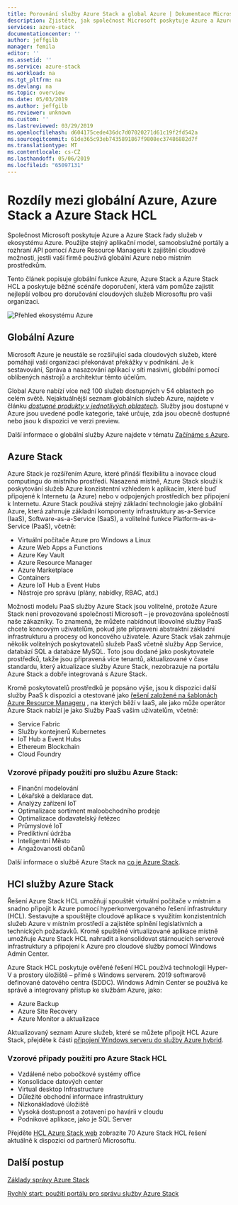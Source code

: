 ```yaml
---
title: Porovnání služby Azure Stack a global Azure | Dokumentace Microsoftu
description: Zjistěte, jak společnost Microsoft poskytuje Azure a Azure Stack řady služeb v ekosystému Azure
services: azure-stack
documentationcenter: ''
author: jeffgilb
manager: femila
editor: ''
ms.assetid: ''
ms.service: azure-stack
ms.workload: na
ms.tgt_pltfrm: na
ms.devlang: na
ms.topic: overview
ms.date: 05/03/2019
ms.author: jeffgilb
ms.reviewer: unknown
ms.custom: ''
ms.lastreviewed: 03/29/2019
ms.openlocfilehash: d604175cede436dc7d07020271d61c19f2fd542a
ms.sourcegitcommit: 61de365c93eb7435891867f9808ec37486882d7f
ms.translationtype: MT
ms.contentlocale: cs-CZ
ms.lasthandoff: 05/06/2019
ms.locfileid: "65097131"
---
```

# <a name="differences-between-global-azure-azure-stack-and-azure-stack-hci"></a>Rozdíly mezi globální Azure, Azure Stack a Azure Stack HCL

Společnost Microsoft poskytuje Azure a Azure Stack řady služeb v ekosystému Azure. Použijte stejný aplikační model, samoobslužné portály a rozhraní API pomocí Azure Resource Manageru k zajištění cloudové možnosti, jestli vaší firmě používá globální Azure nebo místním prostředkům.

Tento článek popisuje globální funkce Azure, Azure Stack a Azure Stack HCL a poskytuje běžné scénáře doporučení, která vám pomůže zajistit nejlepší volbou pro doručování cloudových služeb Microsoftu pro vaši organizaci.

![Přehled ekosystému Azure](./media/compare-azure-azure-stack/azure-family.png)

## <a name="global-azure"></a>Globální Azure

Microsoft Azure je neustále se rozšiřující sada cloudových služeb, které pomáhají vaší organizaci překonávat překážky v podnikání. Je k sestavování, Správa a nasazování aplikací v síti masivní, globální pomocí oblíbených nástrojů a architektur těmto účelům.

Global Azure nabízí více než 100 služeb dostupných v 54 oblastech po celém světě. Nejaktuálnější seznam globálních služeb Azure, najdete v článku [ *dostupné produkty v jednotlivých oblastech*](https://azure.microsoft.com/regions/services). Služby jsou dostupné v Azure jsou uvedené podle kategorie, také určuje, zda jsou obecně dostupné nebo jsou k dispozici ve verzi preview.

Další informace o globální služby Azure najdete v tématu [Začínáme s Azure](https://docs.microsoft.com/azure/#pivot=get-started&panel=get-started1).

## <a name="azure-stack"></a>Azure Stack

Azure Stack je rozšířením Azure, které přináší flexibilitu a inovace cloud computingu do místního prostředí. Nasazená místně, Azure Stack slouží k poskytování služeb Azure konzistentní vzhledem k aplikacím, které buď připojené k Internetu (a Azure) nebo v odpojených prostředích bez připojení k Internetu. Azure Stack používá stejný základní technologie jako globální Azure, která zahrnuje základní komponenty infrastruktury as-a-Service (IaaS), Software-as-a-Service (SaaS), a volitelné funkce Platform-as-a-Service (PaaS), včetně:

- Virtuální počítače Azure pro Windows a Linux
- Azure Web Apps a Functions
- Azure Key Vault
- Azure Resource Manager
- Azure Marketplace
- Containers
- Azure IoT Hub a Event Hubs
- Nástroje pro správu (plány, nabídky, RBAC, atd.)

Možnosti modelu PaaS služby Azure Stack jsou volitelné, protože Azure Stack není provozované společností Microsoft – je provozována společností naše zákazníky. To znamená, že můžete nabídnout libovolné služby PaaS chcete koncovým uživatelům, pokud jste připraveni abstraktní základní infrastrukturu a procesy od koncového uživatele. Azure Stack však zahrnuje několik volitelných poskytovatelů služeb PaaS včetně služby App Service, databází SQL a databáze MySQL. Toto jsou dodané jako poskytovatele prostředků, takže jsou připravená více tenantů, aktualizované v čase standardu, který aktualizace služby Azure Stack, nezobrazuje na portálu Azure Stack a dobře integrovaná s Azure Stack.

Kromě poskytovatelů prostředků je popsáno výše, jsou k dispozici další služby PaaS k dispozici a otestované jako [řešení založené na šablonách Azure Resource Manageru](https://github.com/Azure/AzureStack-QuickStart-Templates) , na kterých běží v IaaS, ale jako může operátor Azure Stack nabízí je jako Služby PaaS vašim uživatelům, včetně:

- Service Fabric
- Služby kontejnerů Kubernetes
- IoT Hub a Event Hubs
- Ethereum Blockchain
- Cloud Foundry

### <a name="example-use-cases-for-azure-stack"></a>Vzorové případy použití pro službu Azure Stack:

- Finanční modelování
- Lékařské a deklarace dat.
- Analýzy zařízení IoT
- Optimalizace sortiment maloobchodního prodeje
- Optimalizace dodavatelský řetězec
- Průmyslové IoT
- Prediktivní údržba
- Inteligentní Město
- Angažovanosti občanů

Další informace o službě Azure Stack na [co je Azure Stack](azure-stack-overview.md).

## <a name="azure-stack-hci"></a>HCI služby Azure Stack 

Řešení Azure Stack HCL umožňují spouštět virtuální počítače v místním a snadno připojit k Azure pomocí hyperkonvergovaného řešení infrastruktury (HCL). Sestavujte a spouštějte cloudové aplikace s využitím konzistentních služeb Azure v místním prostředí a zajistěte splnění legislativních a technických požadavků. Kromě spuštěné virtualizované aplikace místně umožňuje Azure Stack HCL nahradit a konsolidovat stárnoucích serverové infrastruktury a připojení k Azure pro cloudové služby pomocí Windows Admin Center.

Azure Stack HCL poskytuje ověřené řešení HCL používá technologii Hyper-V a prostory úložiště – přímé s Windows serverem. 2019 softwarově definované datového centra (SDDC). Windows Admin Center se používá ke správě a integrovaný přístup ke službám Azure, jako:

- Azure Backup
- Azure Site Recovery
- Azure Monitor a aktualizace

Aktualizovaný seznam Azure služeb, které se můžete připojit HCL Azure Stack, přejděte k části [připojení Windows serveru do služby Azure hybrid](https://docs.microsoft.com/windows-server/azure-hybrid-services/index).

### <a name="example-use-cases-for-azure-stack-hci"></a>Vzorové případy použití pro Azure Stack HCL
- Vzdálené nebo pobočkové systémy office
- Konsolidace datových center
- Virtual desktop Infrastructure
- Důležité obchodní informace infrastruktury
- Nízkonákladové úložiště
- Vysoká dostupnost a zotavení po havárii v cloudu
- Podnikové aplikace, jako je SQL Server

Přejděte [HCL Azure Stack web](https://azure.microsoft.com/overview/azure-stack/hci/) zobrazíte 70 Azure Stack HCL řešení aktuálně k dispozici od partnerů Microsoftu.

## <a name="next-steps"></a>Další postup

[Základy správy Azure Stack](azure-stack-manage-basics.md)

[Rychlý start: použití portálu pro správu služby Azure Stack](azure-stack-manage-portals.md)
